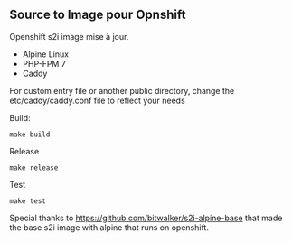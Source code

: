 ## Source to Image pour Opnshift

Openshift s2i image mise à jour.

- Alpine Linux
- PHP-FPM 7
- Caddy


For custom entry file or another public directory, change the etc/caddy/caddy.conf file to reflect your needs


Build: 
```
make build
```

Release
```
make release
```

Test
```
make test
```

Special thanks to https://github.com/bitwalker/s2i-alpine-base that made the base s2i image with alpine that runs on openshift.

